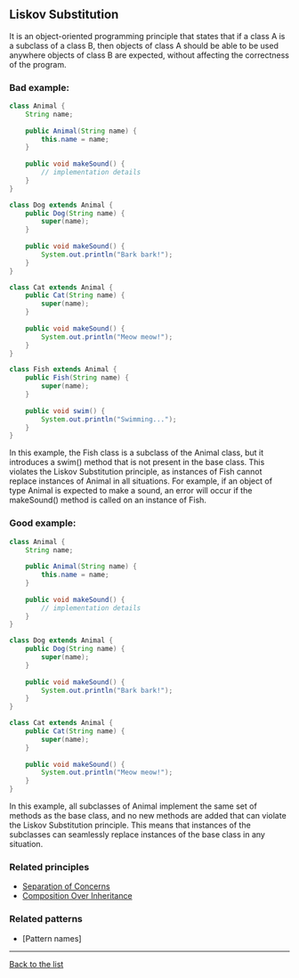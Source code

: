 ## Liskov Substitution

It is an object-oriented programming principle that states that if a class A is a subclass of a class B, then objects of class A should be able to be used anywhere objects of class B are expected, without affecting the correctness of the program.

### Bad example:

~~~java
class Animal {
    String name;
    
    public Animal(String name) {
        this.name = name;
    }
    
    public void makeSound() {
        // implementation details
    }
}

class Dog extends Animal {
    public Dog(String name) {
        super(name);
    }
        
    public void makeSound() {
        System.out.println("Bark bark!");
    }
}

class Cat extends Animal {
    public Cat(String name) {
        super(name);
    }
        
    public void makeSound() {
        System.out.println("Meow meow!");
    }
}

class Fish extends Animal {
    public Fish(String name) {
        super(name);
    }
        
    public void swim() {
        System.out.println("Swimming...");
    }
}
~~~

In this example, the Fish class is a subclass of the Animal class, but it introduces a swim() method that is not present in the base class. This violates the Liskov Substitution principle, as instances of Fish cannot replace instances of Animal in all situations. For example, if an object of type Animal is expected to make a sound, an error will occur if the makeSound() method is called on an instance of Fish.

### Good example:

~~~java
class Animal {
    String name;
    
    public Animal(String name) {
        this.name = name;
    }
    
    public void makeSound() {
        // implementation details
    }
}

class Dog extends Animal {
    public Dog(String name) {
        super(name);
    }
        
    public void makeSound() {
        System.out.println("Bark bark!");
    }
}

class Cat extends Animal {
    public Cat(String name) {
        super(name);
    }
        
    public void makeSound() {
        System.out.println("Meow meow!");
    }
}


~~~

In this example, all subclasses of Animal implement the same set of methods as the base class, and no new methods are added that can violate the Liskov Substitution principle. This means that instances of the subclasses can seamlessly replace instances of the base class in any situation.

### Related principles

* [Separation of Concerns](../general/separationofconcerns.md)
* [Composition Over Inheritance](../general/compositionoverinheritance.md)


### Related patterns

- [Pattern names]

---
[Back to the list](./README.md)
